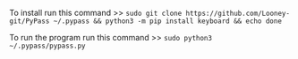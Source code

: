 To install run this command >> `sudo git clone https://github.com/Looney-git/PyPass ~/.pypass && python3 -m pip install keyboard && echo done`

To run the program run this command >> `sudo python3 ~/.pypass/pypass.py`
